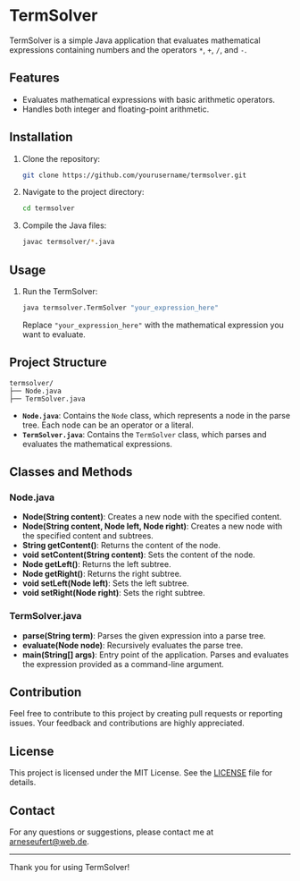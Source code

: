 
# TermSolver

TermSolver is a simple Java application that evaluates mathematical expressions containing numbers and the operators `*`, `+`, `/`, and `-`.

## Features

- Evaluates mathematical expressions with basic arithmetic operators.
- Handles both integer and floating-point arithmetic.

## Installation

1. Clone the repository:
    ```bash
    git clone https://github.com/yourusername/termsolver.git
    ```
2. Navigate to the project directory:
    ```bash
    cd termsolver
    ```
3. Compile the Java files:
    ```bash
    javac termsolver/*.java
    ```

## Usage

1. Run the TermSolver:
    ```bash
    java termsolver.TermSolver "your_expression_here"
    ```
    Replace `"your_expression_here"` with the mathematical expression you want to evaluate.

## Project Structure

```
termsolver/
├── Node.java
├── TermSolver.java
```

- **`Node.java`**: Contains the `Node` class, which represents a node in the parse tree. Each node can be an operator or a literal.
- **`TermSolver.java`**: Contains the `TermSolver` class, which parses and evaluates the mathematical expressions.

## Classes and Methods

### Node.java

- **Node(String content)**: Creates a new node with the specified content.
- **Node(String content, Node left, Node right)**: Creates a new node with the specified content and subtrees.
- **String getContent()**: Returns the content of the node.
- **void setContent(String content)**: Sets the content of the node.
- **Node getLeft()**: Returns the left subtree.
- **Node getRight()**: Returns the right subtree.
- **void setLeft(Node left)**: Sets the left subtree.
- **void setRight(Node right)**: Sets the right subtree.

### TermSolver.java

- **parse(String term)**: Parses the given expression into a parse tree.
- **evaluate(Node node)**: Recursively evaluates the parse tree.
- **main(String[] args)**: Entry point of the application. Parses and evaluates the expression provided as a command-line argument.

## Contribution

Feel free to contribute to this project by creating pull requests or reporting issues. Your feedback and contributions are highly appreciated.

## License

This project is licensed under the MIT License. See the [LICENSE](LICENSE) file for details.

## Contact

For any questions or suggestions, please contact me at arneseufert@web.de.

---

Thank you for using TermSolver!
